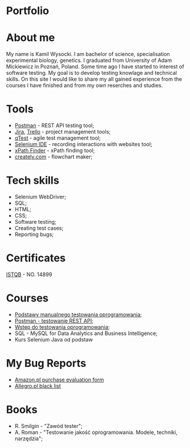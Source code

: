 # Portfolio

# About me
My name is Kamil Wysocki. I am bachelor of science, specialisation experimental biology, genetics. I graduated from University of Adam Mickiewicz in Poznań, Poland. Some time ago I have started to interest of software testing. My goal is to develop testing knowlage and technical skills. On this site I would like to share my all gained experience from the courses I have finished and from my own reserches and studies.

# Tools
* [Postman](https://www.postman.com/) - REST API testing tool;
* [Jira](https://www.atlassian.com/pl/software/jira), [Trello](https://trello.com/pl) - project management tools;
* [qTest](https://www.tricentis.com/products/agile-dev-testing-qtest/) - agile test management tool;
* [Selenium IDE](https://chrome.google.com/webstore/detail/selenium-ide/mooikfkahbdckldjjndioackbalphokd) - recording interactions with websites tool;
* [xPath Finder](https://chrome.google.com/webstore/detail/xpath-finder/ihnknokegkbpmofmafnkoadfjkhlogph) - xPath finding tool;
* [creately.com](https://app.creately.com/) - flowchart maker;

# Tech skills
* Selenium WebDriver;
* SQL;
* HTML;
* CSS;
* Software testing;
* Creating test cases;
* Reporting bugs;

# Certificates
[ISTQB](http://scr.istqb.org/?name=&number=14899%2FFLCT%2F2020&orderBy=relevancy&orderDirection=&dateStart=&dateEnd=&expiryStart=&expiryEnd=&certificationBody=&examProvider=&certificationLevel=&country=) - NO. 14899

# Courses
* [Podstawy manualnego testowania oprogramowania](https://drive.google.com/file/d/1yP0pUqGe7f7Wu3knfQypyykjBTF0WoD5/view?usp=sharing);
* [Postman - testowanie REST API](https://www.udemy.com/certificate/UC-90944542-e0a2-4045-9724-472579a8dd29/);
* [Wstęp do testowania oprogramowania](https://www.udemy.com/certificate/UC-0ae693a6-da9b-4ec5-b2b3-fac2acd147c6/);
* SQL - MySQL for Data Analytics and Business Intelligence;
* Kurs Selenium Java od podstaw

# My Bug Reports
* [Amazon.pl purchase evaluation form](https://docs.google.com/document/d/14p7HHReVOaqkEgJhiaD9-syM8RIUw-hFRCzkQTShVSs/edit?usp=sharing)
* [Allegro.pl black list](https://docs.google.com/document/d/1iXp3kYFQgqXvEs581oDbKUobTeCY1aumlchHABXkjp0/edit?usp=sharing)

# Books
* R. Smilgin - "Zawód tester";
* A. Roman - "Testowanie jakość oprogramowania. Modele, techniki, narzędzia";
